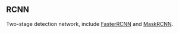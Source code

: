 ## RCNN

Two-stage detection network, include [FasterRCNN](config/faster_rcnn/README.md) and [MaskRCNN](config/maskrcnn/README.md).
